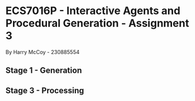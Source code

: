 # ECS7016P - Interactive Agents and Procedural Generation - Assignment 3
By Harry McCoy - 230885554

## Stage 1 - Generation

## Stage 3 - Processing
